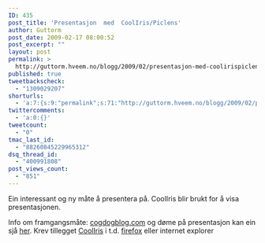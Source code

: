 ```yaml
---
ID: 435
post_title: 'Presentasjon  med  CoolIris/Piclens'
author: Guttorm
post_date: 2009-02-17 08:00:52
post_excerpt: ""
layout: post
permalink: >
  http://guttorm.hveem.no/blogg/2009/02/presentasjon-med-coolirispiclens/
published: true
tweetbackscheck:
  - "1309029207"
shorturls:
  - 'a:7:{s:9:"permalink";s:71:"http://guttorm.hveem.no/blogg/2009/02/presentasjon-med-coolirispiclens/";s:7:"tinyurl";s:25:"http://tinyurl.com/qbnht2";s:4:"isgd";s:17:"http://is.gd/Nu4w";s:5:"bitly";s:20:"http://bit.ly/1abwD2";s:5:"snipr";s:22:"http://snipr.com/jdkmx";s:5:"snurl";s:22:"http://snurl.com/jdkmx";s:7:"snipurl";s:24:"http://snipurl.com/jdkmx";}'
twittercomments:
  - 'a:0:{}'
tweetcount:
  - "0"
tmac_last_id:
  - "88260845229965312"
dsq_thread_id:
  - "400991808"
post_views_count:
  - "851"
---
```

Ein interessant og ny måte å presentera på. CoolIris blir brukt for å visa presentasjonen.

Info om framgangsmåte: <a href="http://cogdogblog.com/2009/02/07/cooliris-presentation/">cogdogblog.com</a> og døme på presentasjon kan ein sjå <a href="http://cogdogblog.com/stuff/techtools09/">her</a>. Krev tillegget <a href="http://www.cooliris.com/">CoolIris</a> i t.d. <a href="http://www.firefox.no">firefox</a> eller internet explorer